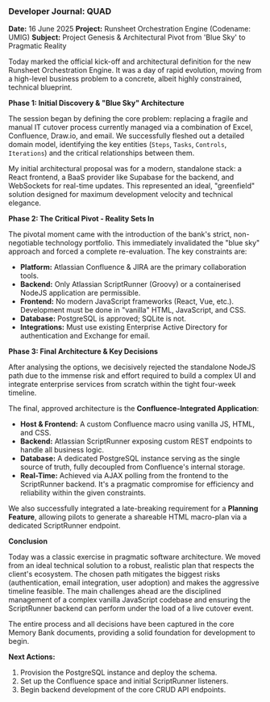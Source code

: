 ### Developer Journal: QUAD

**Date:** 16 June 2025
**Project:** Runsheet Orchestration Engine (Codename: UMIG)
**Subject:** Project Genesis & Architectural Pivot from 'Blue Sky' to Pragmatic Reality

Today marked the official kick-off and architectural definition for the new Runsheet Orchestration Engine. It was a day of rapid evolution, moving from a high-level business problem to a concrete, albeit highly constrained, technical blueprint.

**Phase 1: Initial Discovery & "Blue Sky" Architecture**

The session began by defining the core problem: replacing a fragile and manual IT cutover process currently managed via a combination of Excel, Confluence, Draw.io, and email. We successfully fleshed out a detailed domain model, identifying the key entities (`Steps`, `Tasks`, `Controls`, `Iterations`) and the critical relationships between them.

My initial architectural proposal was for a modern, standalone stack: a React frontend, a BaaS provider like Supabase for the backend, and WebSockets for real-time updates. This represented an ideal, "greenfield" solution designed for maximum development velocity and technical elegance.

**Phase 2: The Critical Pivot - Reality Sets In**

The pivotal moment came with the introduction of the bank's strict, non-negotiable technology portfolio. This immediately invalidated the "blue sky" approach and forced a complete re-evaluation. The key constraints are:

- **Platform:** Atlassian Confluence & JIRA are the primary collaboration tools.
- **Backend:** Only Atlassian ScriptRunner (Groovy) or a containerised NodeJS application are permissible.
- **Frontend:** No modern JavaScript frameworks (React, Vue, etc.). Development must be done in "vanilla" HTML, JavaScript, and CSS.
- **Database:** PostgreSQL is approved; SQLite is not.
- **Integrations:** Must use existing Enterprise Active Directory for authentication and Exchange for email.

**Phase 3: Final Architecture & Key Decisions**

After analysing the options, we decisively rejected the standalone NodeJS path due to the immense risk and effort required to build a complex UI and integrate enterprise services from scratch within the tight four-week timeline.

The final, approved architecture is the **Confluence-Integrated Application**:

- **Host & Frontend:** A custom Confluence macro using vanilla JS, HTML, and CSS.
- **Backend:** Atlassian ScriptRunner exposing custom REST endpoints to handle all business logic.
- **Database:** A dedicated PostgreSQL instance serving as the single source of truth, fully decoupled from Confluence's internal storage.
- **Real-Time:** Achieved via AJAX polling from the frontend to the ScriptRunner backend. It's a pragmatic compromise for efficiency and reliability within the given constraints.

We also successfully integrated a late-breaking requirement for a **Planning Feature**, allowing pilots to generate a shareable HTML macro-plan via a dedicated ScriptRunner endpoint.

**Conclusion**

Today was a classic exercise in pragmatic software architecture. We moved from an ideal technical solution to a robust, realistic plan that respects the client's ecosystem. The chosen path mitigates the biggest risks (authentication, email integration, user adoption) and makes the aggressive timeline feasible. The main challenges ahead are the disciplined management of a complex vanilla JavaScript codebase and ensuring the ScriptRunner backend can perform under the load of a live cutover event.

The entire process and all decisions have been captured in the core Memory Bank documents, providing a solid foundation for development to begin.

**Next Actions:**

1. Provision the PostgreSQL instance and deploy the schema.
2. Set up the Confluence space and initial ScriptRunner listeners.
3. Begin backend development of the core CRUD API endpoints.
